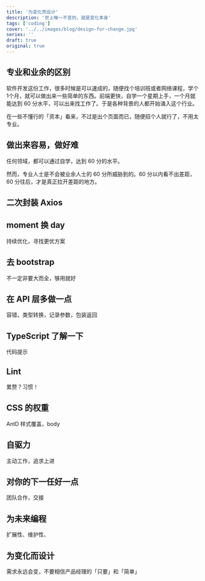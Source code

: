 ```yaml
---
title: '为变化而设计'
description: '世上唯一不变的，就是变化本身'
tags: ['coding']
cover: '../../images/blog/design-for-change.jpg'
series: ''
draft: true
original: true
---
```


## 专业和业余的区别

软件开发这份工作，很多时候是可以速成的，随便找个培训班或者网络课程，学个1个月，就可以做出来一些简单的东西。前端更快，自学一个星期上手，一个月就能达到 60 分水平，可以出来找工作了。于是各种背景的人都开始涌入这个行业。

在一些不懂行的「资本」看来，不过是出个页面而已，随便招个人就行了，不用太专业。

## 做出来容易，做好难
任何领域，都可以通过自学，达到 60 分的水平。

然而，专业人士是不会被业余人士的 60 分所威胁到的。60 分以内看不出差距，60 分往后，才是真正拉开差距的地方。

## 二次封装 Axios

## moment 换 day
持续优化，寻找更优方案

## 去 bootstrap
不一定非要大而全，够用就好

## 在 API 层多做一点
容错，类型转换，记录参数，包装返回

## TypeScript 了解一下
代码提示

## Lint
累赘？习惯！

## CSS 的权重
AntD 样式覆盖，body

## 自驱力
主动工作，追求上进

## 对你的下一任好一点
团队合作，交接

## 为未来编程
扩展性、维护性、

## 为变化而设计
需求永远会变，不要相信产品经理的「只要」和「简单」
